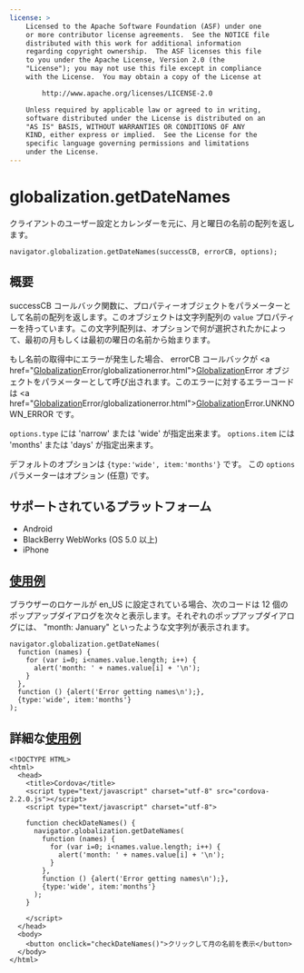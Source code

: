 ```yaml
---
license: >
    Licensed to the Apache Software Foundation (ASF) under one
    or more contributor license agreements.  See the NOTICE file
    distributed with this work for additional information
    regarding copyright ownership.  The ASF licenses this file
    to you under the Apache License, Version 2.0 (the
    "License"); you may not use this file except in compliance
    with the License.  You may obtain a copy of the License at

        http://www.apache.org/licenses/LICENSE-2.0

    Unless required by applicable law or agreed to in writing,
    software distributed under the License is distributed on an
    "AS IS" BASIS, WITHOUT WARRANTIES OR CONDITIONS OF ANY
    KIND, either express or implied.  See the License for the
    specific language governing permissions and limitations
    under the License.
---
```


globalization.getDateNames
===========

クライアントのユーザー設定とカレンダーを元に、月と曜日の名前の配列を返します。

    navigator.globalization.getDateNames(successCB, errorCB, options);

概要
-----------

successCB コールバック関数に、プロパティーオブジェクトをパラメーターとして名前の配列を返します。このオブジェクトは文字列配列の ``value`` プロパティーを持っています。この文字列配列は、オプションで何が選択されたかによって、最初の月もしくは最初の曜日の名前から始まります。

もし名前の取得中にエラーが発生した場合、 errorCB コールバックが <a href="<a href="globalization.html">Globalization</a>Error/globalizationerror.html"><a href="globalization.html">Globalization</a>Error</a> オブジェクトをパラメーターとして呼び出されます。このエラーに対するエラーコードは <a href="<a href="globalization.html">Globalization</a>Error/globalizationerror.html"><a href="globalization.html">Globalization</a>Error</a>.UNKNOWN\_ERROR です。

`options.type` には 'narrow' または 'wide' が指定出来ます。
`options.item` には 'months' または 'days' が指定出来ます。

デフォルトのオプションは `{type:'wide', item:'months'}` です。
この `options` パラメーターはオプション (任意) です。


サポートされているプラットフォーム
-------------------

- Android
- BlackBerry WebWorks (OS 5.0 以上)
- iPhone

<a href="../storage/storage.opendatabase.html">使用例</a>
-------------

ブラウザーのロケールが en\_US に設定されている場合、次のコードは 12 個のポップアップダイアログを次々と表示します。それぞれのポップアップダイアログには、 "month: January" といったような文字列が表示されます。

    navigator.globalization.getDateNames(
      function (names) {
        for (var i=0; i<names.value.length; i++) {
          alert('month: ' + names.value[i] + '\n');
        }
      },
      function () {alert('Error getting names\n');},
      {type:'wide', item:'months'}
    );


詳細な<a href="../storage/storage.opendatabase.html">使用例</a>
------------

    <!DOCTYPE HTML>
    <html>
      <head>
        <title>Cordova</title>
        <script type="text/javascript" charset="utf-8" src="cordova-2.2.0.js"></script>
        <script type="text/javascript" charset="utf-8">

        function checkDateNames() {
          navigator.globalization.getDateNames(
            function (names) {
              for (var i=0; i<names.value.length; i++) {
                alert('month: ' + names.value[i] + '\n');
              }
            },
            function () {alert('Error getting names\n');},
            {type:'wide', item:'months'}
          );
        }

        </script>
      </head>
      <body>
        <button onclick="checkDateNames()">クリックして月の名前を表示</button>
      </body>
    </html>

